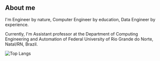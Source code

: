 ## About me

I'm Engineer by nature, 
Computer Engineer by education,
Data Engineer by experience.

Currently, I'm Assistant professor at the Department of Computing Engineering and Automation of Federal University of Rio Grande do Norte, Natal/RN, Brazil.

<!--
**cmdviegas/cmdviegas** is a ✨ _special_ ✨ repository because its `README.md` (this file) appears on your GitHub profile.

Here are some ideas to get you started:

- 🔭 I’m currently working on ...
- 🌱 I’m currently learning ...
- 👯 I’m looking to collaborate on ...
- 🤔 I’m looking for help with ...
- 💬 Ask me about ...
- 📫 How to reach me: ...
- 😄 Pronouns: ...
- ⚡ Fun fact: ...
-->

![Top Langs](https://github-readme-stats.vercel.app/api/top-langs/?username=cmdviegas&layout=compact&hide=html,css,cmake&langs_count=6)
